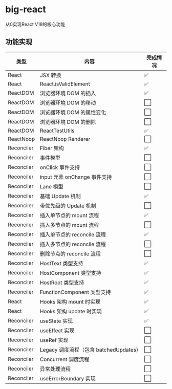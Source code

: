 # big-react
从0实现React V18的核心功能
## 功能实现
| 类型       | 内容                                   | 完成情况 |
| ---------- | -------------------------------------- | -------- |
| React      | JSX 转换                               | ✅       |
| React      | React.isValidElement                   | ✅       |
| ReactDOM   | 浏览器环境 DOM 的插入                  | ✅       |
| ReactDOM   | 浏览器环境 DOM 的移动                  | ⬜       |
| ReactDOM   | 浏览器环境 DOM 的属性变化              | ⬜️      |    
| ReactDOM   | 浏览器环境 DOM 的删除                  | ⬜       |
| ReactDOM   | ReactTestUtils                         | ✅       |
| ReactNoop  | ReactNoop Renderer                     | ⬜       |
| Reconciler | Fiber 架构                             | ✅       |
| Reconciler | 事件模型                               | ⬜       |
| Reconciler | onClick 事件支持                       | ⬜       |
| Reconciler | input 元素 onChange 事件支持           | ⬜️      |
| Reconciler | Lane 模型                              | ⬜       |
| Reconciler | 基础 Update 机制                       | ✅       |
| Reconciler | 带优先级的 Update 机制                 | ⬜       |
| Reconciler | 插入单节点的 mount 流程                | ✅       |
| Reconciler | 插入多节点的 mount 流程                | ⬜       |
| Reconciler | 插入单节点的 reconcile 流程            | ✅       |
| Reconciler | 插入多节点的 reconcile 流程            | ⬜       |
| Reconciler | 删除节点的 reconcile 流程              | ⬜       |
| Reconciler | HostText 类型支持                      | ✅       | 
| Reconciler | HostComponent 类型支持                 | ✅       |
| Reconciler | HostRoot 类型支持                      | ✅       |
| Reconciler | FunctionComponent 类型支持             | ✅       |
| React      | Hooks 架构 mount 时实现                | ✅       | 
| React      | Hooks 架构 update 时实现               | ✅       | 
| Reconciler | useState 实现                          | ✅       |
| Reconciler | useEffect 实现                         | ⬜       |
| Reconciler | useRef 实现                            | ⬜      |
| Reconciler | Legacy 调度流程（包含 batchedUpdates） | ⬜       |
| Reconciler | Concurrent 调度流程                    | ⬜       |
| Reconciler | 异常处理流程                           | ⬜️      |
| Reconciler | useErrorBoundary 实现                  | ⬜️      |

